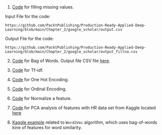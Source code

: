  

1. [Code](../google_scholar/fill_missing.py) for filling missing values.

Input File for the code:

    https://github.com/PacktPublishing/Production-Ready-Applied-Deep-Learning/blob/main/Chapter_2/google_scholar/output.csv

Output File for the code:
    
    https://github.com/PacktPublishing/Production-Ready-Applied-Deep-Learning/blob/main/Chapter_2/google_scholar/output_fillna.csv

2. [Code](./bag_of_words_and_tf_idf.py) for Bag of Words. Output file CSV file [here](./output_bow.csv). 

3. [Code](./bag_of_words_and_tf_idf.py) for Tf-idf.

4. [Code](./one_hot_encoding.py) for One Hot Encoding.

5. [Code](./ordinal_encoding.py) for Ordinal Encoding.

6. [Code](./normalize.py) for Normalize a feature.

7. [Code](./pca.py) for PCA analysis of features with HR data set from Kaggle located [here](https://www.kaggle.com/jacksonchou/hr-data-for-analytics/version/1)
 
8. [Kaggle example](https://www.kaggle.com/pierremegret/gensim-word2vec-tutorial) related to `Word2Vec` algorithm, which uses bag-of-words kine of features for
   word similarity.